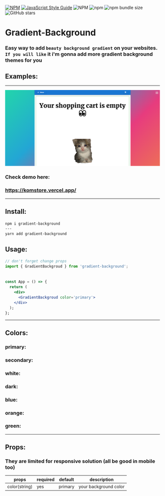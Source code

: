 [![NPM](https://img.shields.io/npm/v/gradient-background.svg)](https://www.npmjs.com/package/gradient-background)
[![JavaScript Style Guide](https://img.shields.io/badge/code_style-standard-brightgreen.svg)](https://standardjs.com)
![NPM](https://img.shields.io/npm/l/gradient-background)
![npm](https://img.shields.io/npm/dm/gradient-background)
![npm bundle size](https://img.shields.io/bundlephobia/minzip/gradient-background)
![GitHub stars](https://img.shields.io/github/stars/Ivan-Corporation/gradient-background?style=social)



# Gradient-Background

### Easy way to add ```beauty background gradient``` on your websites. ``If you will like`` it i'm gonna add more gradient background themes for you



## Examples:
---


<img src='./1.png'>

### Check demo here:
### https://komstore.vercel.app/


---

## Install:
```bash
npm i gradient-background
---
yarn add gradient-background
```

## Usage:
```jsx
// don't forget change props
import { GradientBackgroud } from 'gradient-background';


const App = () => {
  return (
    <div>
      <GradientBackgroud color='primary'>
    </div>
  );
};
```

---
## Colors:
### primary:
### secondary:
### white:
### dark:
### blue:
### orange:
### green:


---
## Props:
### They are limited for responsive solution (all be good in mobile too)

| props  | required | default  | description |
| ------------- | ------------- | ------------- | ------------- |
| color(string)| yes | primary | your background color |

